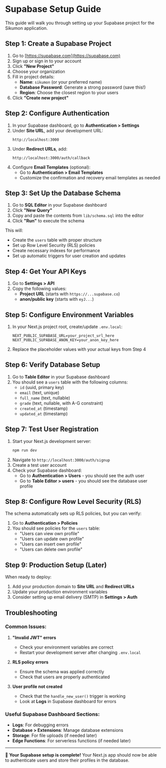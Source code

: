 # Supabase Setup Guide

This guide will walk you through setting up your Supabase project for the Sikumon application.

## Step 1: Create a Supabase Project

1. Go to [https://supabase.com](https://supabase.com)
2. Sign up or sign in to your account
3. Click **"New Project"**
4. Choose your organization
5. Fill in project details:
   - **Name**: `sikumon` (or your preferred name)
   - **Database Password**: Generate a strong password (save this!)
   - **Region**: Choose the closest region to your users
6. Click **"Create new project"**

## Step 2: Configure Authentication

1. In your Supabase dashboard, go to **Authentication > Settings**
2. Under **Site URL**, add your development URL:
   ```
   http://localhost:3000
   ```
3. Under **Redirect URLs**, add:
   ```
   http://localhost:3000/auth/callback
   ```
4. Configure **Email Templates** (optional):
   - Go to **Authentication > Email Templates**
   - Customize the confirmation and recovery email templates as needed

## Step 3: Set Up the Database Schema

1. Go to **SQL Editor** in your Supabase dashboard
2. Click **"New Query"**
3. Copy and paste the contents from `lib/schema.sql` into the editor
4. Click **"Run"** to execute the schema

This will:

- Create the `users` table with proper structure
- Set up Row Level Security (RLS) policies
- Create necessary indexes for performance
- Set up automatic triggers for user creation and updates

## Step 4: Get Your API Keys

1. Go to **Settings > API**
2. Copy the following values:
   - **Project URL** (starts with `https://...supabase.co`)
   - **anon/public key** (starts with `eyJ...`)

## Step 5: Configure Environment Variables

1. In your Next.js project root, create/update `.env.local`:
   ```env
   NEXT_PUBLIC_SUPABASE_URL=your_project_url_here
   NEXT_PUBLIC_SUPABASE_ANON_KEY=your_anon_key_here
   ```
2. Replace the placeholder values with your actual keys from Step 4

## Step 6: Verify Database Setup

1. Go to **Table Editor** in your Supabase dashboard
2. You should see a `users` table with the following columns:
   - `id` (uuid, primary key)
   - `email` (text, unique)
   - `full_name` (text, nullable)
   - `grade` (text, nullable, with A-G constraint)
   - `created_at` (timestamp)
   - `updated_at` (timestamp)

## Step 7: Test User Registration

1. Start your Next.js development server:
   ```bash
   npm run dev
   ```
2. Navigate to `http://localhost:3000/auth/signup`
3. Create a test user account
4. Check your Supabase dashboard:
   - Go to **Authentication > Users** - you should see the auth user
   - Go to **Table Editor > users** - you should see the database user profile

## Step 8: Configure Row Level Security (RLS)

The schema automatically sets up RLS policies, but you can verify:

1. Go to **Authentication > Policies**
2. You should see policies for the `users` table:
   - "Users can view own profile"
   - "Users can update own profile"
   - "Users can insert own profile"
   - "Users can delete own profile"

## Step 9: Production Setup (Later)

When ready to deploy:

1. Add your production domain to **Site URL** and **Redirect URLs**
2. Update your production environment variables
3. Consider setting up email delivery (SMTP) in **Settings > Auth**

## Troubleshooting

### Common Issues:

1. **"Invalid JWT" errors**

   - Check your environment variables are correct
   - Restart your development server after changing `.env.local`

2. **RLS policy errors**

   - Ensure the schema was applied correctly
   - Check that users are properly authenticated

3. **User profile not created**
   - Check that the `handle_new_user()` trigger is working
   - Look at **Logs** in Supabase dashboard for errors

### Useful Supabase Dashboard Sections:

- **Logs**: For debugging errors
- **Database > Extensions**: Manage database extensions
- **Storage**: For file uploads (if needed later)
- **Edge Functions**: For serverless functions (if needed later)

---

🎉 **Your Supabase setup is complete!** Your Next.js app should now be able to authenticate users and store their profiles in the database.
